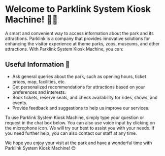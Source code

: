 # Welcome to Parklink System Kiosk Machine! 🚀🤖

 A smart and convenient way to access information about the park and its attractions. Parklink is a company that provides innovative solutions for enhancing the visitor experience at theme parks, zoos, museums, and other attractions. With Parklink System Kiosk Machine, you can:

 ## Useful Information 🔗

- Ask general queries about the park, such as opening hours, ticket prices, map, facilities, etc.
- Get personalized recommendations for attractions based on your preferences and interests.
- Book tickets, reserve seats, and check availability for rides, shows, and events.
- Provide feedback and suggestions to help us improve our services.

To use Parklink System Kiosk Machine, simply type your question or request in the chat box below. You can also use voice input by clicking on the microphone icon. We will try our best to assist you with your needs. If you need further help, you can also contact our staff at any time.

We hope you enjoy your visit at the park and have a wonderful time with Parklink System Kiosk Machine! 😊
